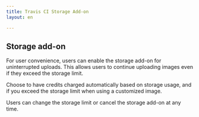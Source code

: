 ```yaml
---
title: Travis CI Storage Add-on
layout: en

---
```


## Storage add-on
For user convenience, users can enable the storage add-on for uninterrupted uploads. This allows users to continue uploading images even if they exceed the storage limit.

Choose to have credits charged automatically based on storage usage, and if you exceed the storage limit when using a customized image.

Users can change the storage limit or cancel the storage add-on at any time.

